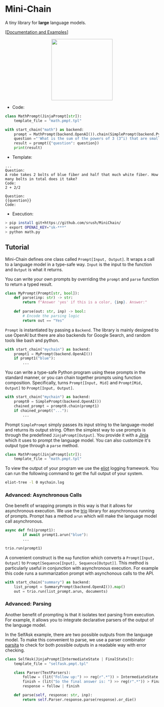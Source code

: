 # Mini-Chain

A tiny library for **large** language models.

[[Documentation and Examples](https://srush.github.io/minichain)]

<center><img width="200px" src="https://user-images.githubusercontent.com/35882/218286642-67985b6f-d483-49be-825b-f62b72c469cd.png"/></center>

* Code:

```python
class MathPrompt(JinjaPrompt[str]):
    template_file = "math.pmpt.tpl"

with start_chain("math") as backend:
    prompt = MathPrompt(backend.OpenAI()).chain(SimplePrompt(backend.Python()))
    question ="'What is the sum of the powers of 3 (3^i) that are smaller than 100?"
    result = prompt({"question": question})
    print(result)
```

* Template:

```
...
Question:
A robe takes 2 bolts of blue fiber and half that much white fiber. How many bolts in total does it take?
Code:
2 + 2/2

Question:
{{question}}
Code:
```

* Execution:

```bash
> pip install git+https://github.com/srush/MiniChain/
> export OPENAI_KEY="sk-***"
> python math.py
```

## Tutorial

Mini-Chain defines one class called `Prompt[Input, Output]`. 
It wraps a call to a language model in a type-safe way. `Input` is the input 
to the function and `Output` is what it returns. 

You can write your own prompts by overriding the `prompt` and `parse`
function to return a typed result. 

```python
class MyPrompt(Prompt[str, bool]):
    def parse(inp: str) -> str:
        return f"Answer 'yes' if this is a color, {inp}. Answer:"
    
    def parse(out: str, inp) -> bool:
        # Encode the parsing logic
        return out == "Yes" 
```

`Prompt` is instantiated by passing a `Backend`. The library is mainly
designed to use OpenAI but there are also backends for Google Search,
and random tools like bash and python.


```python
with start_chain("mychain") as backend:
    prompt1 = MyPrompt(backend.OpenAI())
    if prompt1("blue"):
        ...
```

You can write a type-safe Python program using these prompts in the
standard manner, or you can chain together prompts using function
composition. Specifically, turns `Prompt[Input, Mid]` and `Prompt[Mid,
Output]` to `Prompt[Input, Output]`.

```python
with start_chain("mychain") as backend:
    prompt0 = SimplePrompt(backend.OpenAI())
    chained_prompt = prompt0.chain(prompt1)
    if chained_prompt("..."):
        ...
```

Prompt `SimplePrompt` simply passes its input string to the
language-model and returns its output string.  Often the simplest way
to use prompts is through the predefined `JinjaPrompt[Output]`.  You
provide it with a
[Jinja](https://jinja.palletsprojects.com/en/3.1.x/templates/) which
it uses to prompt the language model. You can also customize it's
output type through a `parse` method.

```python
class MathPrompt(JinjaPrompt[str]):
    template_file = "math.pmpt.tpl"
```

To view the output of your program we use the
[eliot](https://eliot.readthedocs.io/en/stable/) logging framework.
You can run the following command to get the full output of your
system.

```bash
eliot-tree -l 0 mychain.log
```

### Advanced: Asynchronous Calls

One benefit of wrapping prompts in this way is that it allows for
asynchronous execution. We use the
[trio](https://trio.readthedocs.io/en/stable/) library for
asynchronous running of prompts. Prompt has a method `arun` which will
make the language model call asynchronous.

```python
async def fn1(prompt1):
        if await prompt1.arun("blue"):
        ...

trio.run(prompt1)
```

A convenient construct is the `map` function which
converts a `Prompt[Input, Output]` to `Prompt[Sequence[Input],
Sequence[Output]]`. This method is particularly useful in conjunction
with asynchronous execution. For example this code runs a
summarization prompt with asynchonous calls to the API.


```python
with start_chain("summary") as backend:
    list_prompt = SummaryPrompt(backend.OpenAI()).map()
    out = trio.run(list_prompt.arun, documents)
```



### Advanced: Parsing

Another benefit of prompting is that it isolates text parsing from execution.
For example, it allows you to integrate declarative parsers of the output of the 
language model. 

In the SelfAsk example, there are two possible outputs from the
language model.  To make this convenient to parse, we use a parser
combinator [parsita](https://parsita.drhagen.com/) to check for both
possible outputs in a readable way with error checking.


```python
class SelfAsk(JinjaPrompt[IntermediateState | FinalState]):
    template_file = "selfask.pmpt.tpl"

    class Parser(TextParsers):
        follow = (lit("Follow up:") >> reg(r".*")) > IntermediateState
        finish = (lit("So the final answer is: ") >> reg(r".*")) > FinalState
        response = follow | finish

    def parse(self, response: str, inp):
        return self.Parser.response.parse(response).or_die()
```
